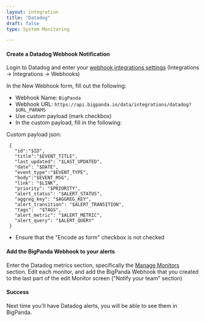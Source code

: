 ```yaml
---
layout: integration 
title: "Datadog"
draft: false
type: System Monitoring

---
```


#### Create a Datadog Webhook Notification  

Login to Datadog and enter your [webhook integrations settings](https://app.datadoghq.com/account/settings#integrations/webhooks) (Integrations -> Integrations -> Webhooks)

In the New Webhook form, fill out the following:  

* Webhook Name: `BigPanda`
* Webhook URL: `https://api.bigpanda.io/data/integrations/datadog?$URL_PARAMS`
* Use custom payload (mark checkbox)
* In the custom payload, fill in the following:

Custom payload json:

     {
       "id":"$ID",
       "title":"$EVENT_TITLE",
       "last_updated": "$LAST_UPDATED",
       "date": "$DATE",
       "event_type":"$EVENT_TYPE",
       "body":"$EVENT_MSG",
       "link": "$LINK",
       "priority": "$PRIORITY",
       "alert_status": "$ALERT_STATUS",
       "aggreg_key": "$AGGREG_KEY",
       "alert_transition": "$ALERT_TRANSITION",
       "tags":  "$TAGS",
       "alert_metric": "$ALERT_METRIC",
       "alert_query": "$ALERT_QUERY"
     }

* Ensure that the "Encode as form" checkbox is not checked

<!-- section-separator -->

#### Add the BigPanda Webhook to your alerts

Enter the Datadog metrics section, specifically the [Manage Monitors](https://app.datadoghq.com/monitors) section.
Edit each monitor, and add the BigPanda Webhook that you created to the last part of the edit Monitor screen ("Notify your team" section)
 
<!-- section-separator -->

#### Success
Next time you'll have Datadog alerts, you will be able to see them in BigPanda.
